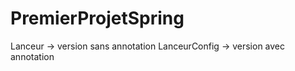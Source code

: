 # PremierProjetSpring



Lanceur -> version sans annotation
LanceurConfig -> version avec annotation
